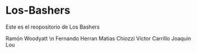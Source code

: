 # Los-Bashers
Este es el reopositorio de Los Bashers

Ramón Woodyatt \n
Fernando Herran
Matias Chiozzi
Víctor Carrillo
Joaquin Lou

